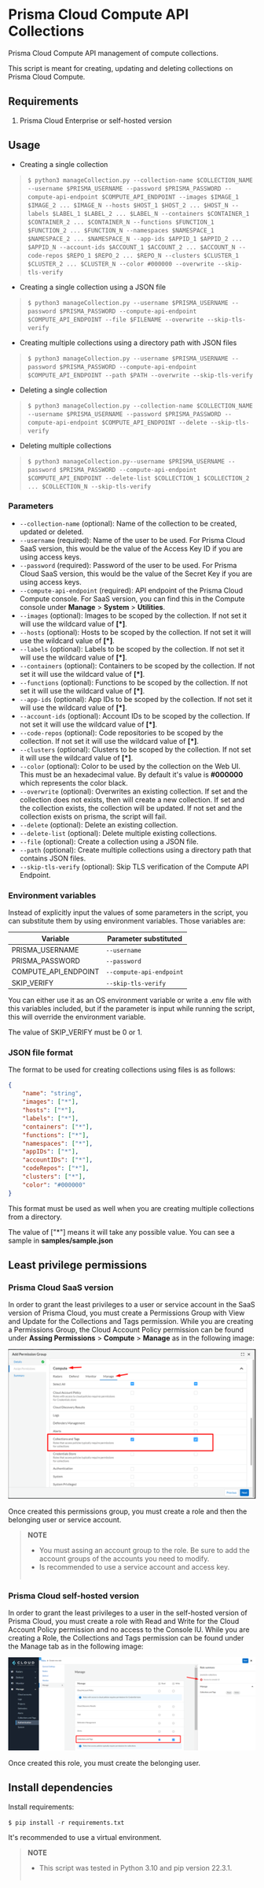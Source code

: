 # Prisma Cloud Compute API Collections
Prisma Cloud Compute API management of compute collections.

This script is meant for creating, updating and deleting collections on Prisma Cloud Compute.

## Requirements
1. Prisma Cloud Enterprise or self-hosted version

## Usage
* Creating a single collection

>```$ python3 manageCollection.py --collection-name $COLLECTION_NAME --username $PRISMA_USERNAME --password $PRISMA_PASSWORD --compute-api-endpoint $COMPUTE_API_ENDPOINT --images $IMAGE_1 $IMAGE_2 ... $IMAGE_N --hosts $HOST_1 $HOST_2 ... $HOST_N --labels $LABEL_1 $LABEL_2 ... $LABEL_N --containers $CONTAINER_1 $CONTAINER_2 ... $CONTAINER_N --functions $FUNCTION_1 $FUNCTION_2 ... $FUNCTION_N --namespaces $NAMESPACE_1 $NAMESPACE_2 ... $NAMESPACE_N --app-ids $APPID_1 $APPID_2 ... $APPID_N --account-ids $ACCOUNT_1 $ACCOUNT_2 ... $ACCOUNT_N --code-repos $REPO_1 $REPO_2 ... $REPO_N --clusters $CLUSTER_1 $CLUSTER_2 ... $CLUSTER_N --color #000000 --overwrite --skip-tls-verify```

* Creating a single collection using a JSON file

>```$ python3 manageCollection.py --username $PRISMA_USERNAME --password $PRISMA_PASSWORD --compute-api-endpoint $COMPUTE_API_ENDPOINT --file $FILENAME --overwrite --skip-tls-verify```

* Creating multiple collections using a directory path with JSON files

>```$ python3 manageCollection.py --username $PRISMA_USERNAME --password $PRISMA_PASSWORD --compute-api-endpoint $COMPUTE_API_ENDPOINT --path $PATH --overwrite --skip-tls-verify```

* Deleting a single collection

>```$ python3 manageCollection.py --collection-name $COLLECTION_NAME --username $PRISMA_USERNAME --password $PRISMA_PASSWORD --compute-api-endpoint $COMPUTE_API_ENDPOINT --delete --skip-tls-verify```

* Deleting multiple collections

>```$ python3 manageCollection.py--username $PRISMA_USERNAME --password $PRISMA_PASSWORD --compute-api-endpoint $COMPUTE_API_ENDPOINT --delete-list $COLLECTION_1 $COLLECTION_2 ... $COLLECTION_N --skip-tls-verify```

### Parameters
* ```--collection-name``` (optional): Name of the collection to be created, updated or deleted.
* ```--username``` (required): Name of the user to be used. For Prisma Cloud SaaS version, this would be the value of the Access Key ID if you are using access keys.
* ```--password``` (required): Password of the user to be used. For Prisma Cloud SaaS version, this would be the value of the Secret Key if you are using access keys.
* ```--compute-api-endpoint``` (required): API endpoint of the Prisma Cloud Compute console. For SaaS version, you can find this in the Compute console under **Manage** > **System** > **Utilities**. 
* ```--images``` (optional): Images to be scoped by the collection. If not set it will use the wildcard value of **[*]**.
* ```--hosts``` (optional): Hosts to be scoped by the collection. If not set it will use the wildcard value of **[*]**.
* ```--labels``` (optional): Labels to be scoped by the collection. If not set it will use the wildcard value of **[*]**.
* ```--containers``` (optional): Containers to be scoped by the collection. If not set it will use the wildcard value of **[*]**.
* ```--functions``` (optional): Functions to be scoped by the collection. If not set it will use the wildcard value of **[*]**.
* ```--app-ids``` (optional): App IDs to be scoped by the collection. If not set it will use the wildcard value of **[*]**.
* ```--account-ids``` (optional): Account IDs to be scoped by the collection. If not set it will use the wildcard value of **[*]**.
* ```--code-repos``` (optional): Code repositories to be scoped by the collection. If not set it will use the wildcard value of **[*]**.
* ```--clusters``` (optional): Clusters to be scoped by the collection. If not set it will use the wildcard value of **[*]**.
* ```--color``` (optional): Color to be used by the collection on the Web UI. This must be an hexadecimal value. By default it's value is **#000000** which represents the color black.
* ```--overwrite``` (optional): Overwrites an existing collection. If set and the collection does not exists, then will create a new collection. If set and the collection exists, the collection will be updated. If not set and the collection exists on prisma, the script will fail. 
* ```--delete``` (optional): Delete an existing collection. 
* ```--delete-list``` (optional): Delete multiple existing collections.
* ```--file``` (optional): Create a collection using a JSON file.
* ```--path``` (optional): Create multiple collections using a directory path that contains JSON files.
* ```--skip-tls-verify``` (optional): Skip TLS verification of the Compute API Endpoint.

### Environment variables
Instead of explicitly input the values of some parameters in the script, you can substitute them by using environment variables. Those variables are:

|       Variable       |     Parameter substituted    |
|----------------------|------------------------------|
|    PRISMA_USERNAME   |       ```--username```       |
|    PRISMA_PASSWORD   |       ```--password```       |
| COMPUTE_API_ENDPOINT | ```--compute-api-endpoint``` |
|      SKIP_VERIFY     |   ```--skip-tls-verify```    |

You can either use it as an OS environment variable or write a .env file with this variables included, but if the parameter is input while running the script, this will override the environment variable.

The value of SKIP_VERIFY must be 0 or 1.

### JSON file format
The format to be used for creating collections using files is as follows:
```json
{
    "name": "string",
    "images": ["*"],
    "hosts": ["*"],
    "labels": ["*"],
    "containers": ["*"],
    "functions": ["*"],
    "namespaces": ["*"],
    "appIDs": ["*"],
    "accountIDs": ["*"],
    "codeRepos": ["*"],
    "clusters": ["*"], 
    "color": "#000000"
}
```

This format must be used as well when you are creating multiple collections from a directory.

The value of ["*"] means it will take any possible value. You can see a sample in **samples/sample.json**

## Least privilege permissions
### Prisma Cloud SaaS version
In order to grant the least privileges to a user or service account in the SaaS version of Prisma Cloud, you must create a Permissions Group with View and Update for the Collections and Tags permission. While you are creating a Permissions Group, the Cloud Account Policy permission can be found under **Assing Permissions** > **Compute** > **Manage** as in the following image:

![Least Privileges Permissions Group - Prisma Cloud SaaS version](./images/saas-least-privileges.png)

Once created this permissions group, you must create a role and then the belonging user or service account.

>**NOTE**
> * You must assing an account group to the role. Be sure to add the account groups of the accounts you need to modify. 
> * Is recommended to use a service account and access key.
> <br/><br/>

### Prisma Cloud self-hosted version
In order to grant the least privileges to a user in the self-hosted version of Prisma Cloud, you must create a role with Read and Write for the Cloud Account Policy permission and no access to the Console IU. While you are creating a Role, the Collections and Tags permission can be found under the Manage tab as in the following image:

![Least Privileges Role - Prisma Cloud self-hosted version](./images/self-hosted-least-privileges.png)

Once created this role, you must create the belonging user.

## Install dependencies
Install requirements:

`$ pip install -r requirements.txt`

It's recommended to use a virtual environment.

> **NOTE** 
> * This script was tested in Python 3.10 and pip version 22.3.1.
> <br/><br/>
